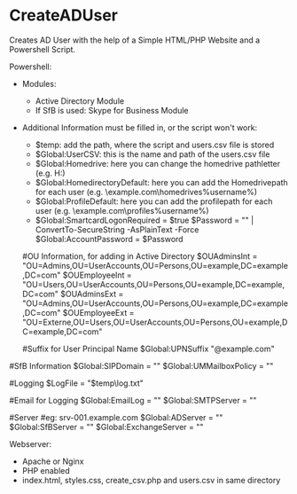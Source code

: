 # CreateADUser
Creates AD User with the help of a Simple HTML/PHP Website and a Powershell Script.

Powershell:
- Modules:
  - Active Directory Module
  - If SfB is used: Skype for Business Module
- Additional Information must be filled in, or the script won't work:
  - $temp: add the path, where the script and users.csv file is stored
  - $Global:UserCSV: this is the name and path of the users.csv file
  - $Global:Homedrive: here you can change the homedrive pathletter (e.g. H:)
  - $Global:HomedirectoryDefault: here you can add the Homedrivepath for each user (e.g. \\example.com\homedrives\%username%)
  - $Global:ProfileDefault: here you can add the profilepath for each user (e.g. \\example.com\profiles\%username%)
  -  $Global:SmartcardLogonRequired = $true
    $Password = "" | ConvertTo-SecureString -AsPlainText -Force
    $Global:AccountPassword = $Password

    #OU Information, for adding in Active Directory
    $OUAdminsInt = "OU=Admins,OU=UserAccounts,OU=Persons,OU=example,DC=example,DC=com"
    $OUEmployeeInt = "OU=Users,OU=UserAccounts,OU=Persons,OU=example,DC=example,DC=com"
    $OUAdminsExt = "OU=Admins,OU=UserAccounts,OU=Persons,OU=example,DC=example,DC=com"
    $OUEmployeeExt = "OU=Externe,OU=Users,OU=UserAccounts,OU=Persons,OU=example,DC=example,DC=com"

    #Suffix for User Principal Name
    $Global:UPNSuffix "@example.com"

#SfB Information
    $Global:SIPDomain = ""
    $Global:UMMailboxPolicy = ""
    
#Logging
    $LogFile = "$temp\log.txt"

#Email for Logging
    $Global:EmailLog = ""
    $Global:SMTPServer = ""

#Server
    #eg: srv-001.example.com
    $Global:ADServer = ""
    $Global:SfBServer = ""
    $Global:ExchangeServer = ""

  
Webserver:
- Apache or Nginx
- PHP enabled
- index.html, styles.css, create_csv.php and users.csv in same directory
